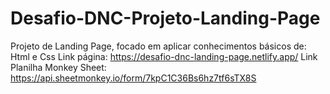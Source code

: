 # Desafio-DNC-Projeto-Landing-Page
Projeto de Landing Page, focado em aplicar conhecimentos básicos de: Html e Css
Link página: https://desafio-dnc-landing-page.netlify.app/
Link Planilha Monkey Sheet: https://api.sheetmonkey.io/form/7kpC1C36Bs6hz7tf6sTX8S
